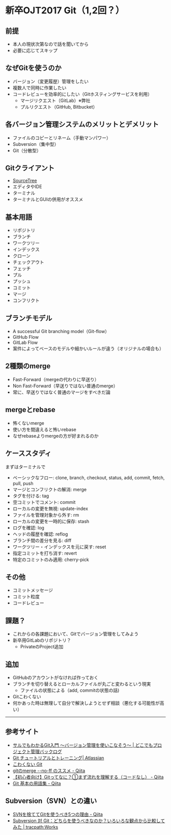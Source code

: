 # 新卒OJT2017 Git（1,2回？）

## 前提
- 本人の現状次第なので話を聞いてから
- 必要に応じてスキップ

## なぜGitを使うのか
- バージョン（変更履歴）管理をしたい
- 複数人で同時に作業したい
- コードレビューを効率的にしたい（Gitホスティングサービスを利用）
    - マージリクエスト（GitLab）※弊社
    - プルリクエスト（GitHub, Bitbucket）

## 各バージョン管理システムのメリットとデメリット
- ファイルのコピーとリネーム（手動マンパワー）
- Subversion（集中型）
- Git（分散型）

## Gitクライアント
- [SourceTree](https://www.sourcetreeapp.com/)
- エディタやIDE
- ターミナル
- ターミナルとGUIの併用がオススメ

## 基本用語
- リポジトリ
- ブランチ
- ワークツリー
- インデックス
- クローン
- チェックアウト
- フェッチ
- プル
- プッシュ
- コミット
- マージ
- コンフリクト

## ブランチモデル
- A successful Git branching model（Git-flow）
- GitHub Flow
- GitLab Flow
- 案件によってベースのモデルや細かいルールが違う（オリジナルの場合も）

## 2種類のmerge
- Fast-Forward（mergeの代わりに早送り）
- Non Fast-Forward（早送りではない普通のmerge）
- 常に、早送りではなく普通のマージをすべきだ論

## mergeとrebase
- 怖くないmerge
- 使い方を間違えると怖いrebase
- なぜrebaseよりmergeの方が好まれるのか

## ケーススタディ
まずはターミナルで

- ベーシックなフロー: clone, branch, checkout, status, add, commit, fetch, pull, push
- マージとコンフリクトの解消: merge
- タグを付ける: tag
- 空コミットでコメント: commit
- ローカルの変更を無視: update-index
- ファイルを管理対象から外す: rm
- ローカルの変更を一時的に保存: stash
- ログを確認: log
- ヘッドの履歴を確認: reflog
- ブランチ間の差分を見る: diff
- ワークツリー・インデックスを元に戻す: reset
- 指定コミットを打ち消す: revert
- 特定のコミットのみ適用: cherry-pick

## その他
- コミットメッセージ
- コミット粒度
- コードレビュー

## 課題？
- これからの各課題において、Gitでバージョン管理をしてみよう
- 新卒用GitLabのリポジトリ？
    - PrivateのProject追加

## 追加
- GitHubのアカウントがなければ作っておく
- ブランチを切り替えるとローカルファイルが丸ごと変わるという現実
    - ファイルの状態による（add, commitの状態の話)
- Gitこわくない
- 何かあった時は無理して自分で解決しようとせず相談（悪化する可能性が高い）


---


## 参考サイト
- [サルでもわかるGit入門 〜バージョン管理を使いこなそう〜 \| どこでもプロジェクト管理バックログ](http://www.backlog.jp/git-guide/)
- [Git チュートリアルとトレーニング\| Atlassian](https://www.atlassian.com/ja/git/)
- [こわくない Git](https://www.slideshare.net/kotas/git-15276118)
- [gitのmerge \-\-no\-ff のススメ \- Qiita](http://qiita.com/nog/items/c79469afbf3e632f10a1)
- [【初心者向け】Gitってなに？①まず流れを理解する（コードなし） \- Qiita](http://qiita.com/nutsinshell/items/96cb83aecf9d09a7a8bc)
- [Git 基本の用語集 \- Qiita](http://qiita.com/toshi_um/items/72c9d929a600323b2e77)


## Subversion（SVN）との違い
- [SVNを捨ててGitを使うべき5つの理由 \- Qiita](http://qiita.com/YusukeHosonuma/items/14c59f3878d640a401a1)
- [Subversion 対 Git：どちらを使うべきなのか？いろいろな観点から比較してみた \| tracpath:Works](http://tracpath.com/works/development/subversion_vs_git/)
